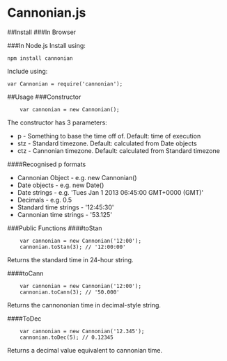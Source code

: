 Cannonian.js
===========
##Install
###In Browser
		<script type="text/javascript" src="http://cannonti.me/cannonianjs.js"></script>

###In Node.js
Install using:

	npm install cannonian

Include using:

	var Cannonian = require('cannonian');

##Usage
###Constructor

		var cannonian = new Cannonian();

The constructor has 3 parameters:

* p - Something to base the time off of. Default: time of execution
* stz - Standard timezone. Default: calculated from Date objects
* ctz - Cannonian timezone. Default: calculated from Standard timezone

####Recognised p formats

* Cannonian Object - e.g. new Cannonian()
* Date objects - e.g. new Date()
* Date strings - e.g. 'Tues Jan 1 2013 06:45:00 GMT+0000 (GMT)'
* Decimals - e.g. 0.5
* Standard time strings - '12:45:30'
* Cannonian time strings - '53.125'

###Public Functions
####toStan

		var cannonian = new Cannonian('12:00');
		cannonian.toStan(3); // '12:00:00'
Returns the standard time in 24-hour string.

####toCann

		var cannonian = new Cannonian('12:00');
		cannonian.toCann(3); // '50.000'
Returns the cannononian time in decimal-style string.

####ToDec

		var cannonian = new Cannonian('12.345');
		cannonian.toDec(5); // 0.12345
Returns a decimal value equivalent to cannonian time.
